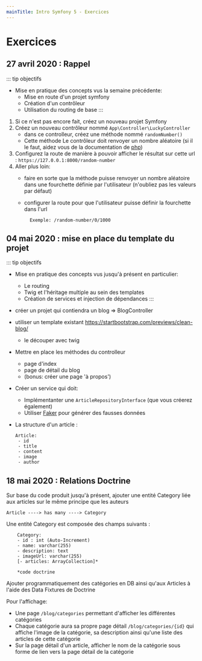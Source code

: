 ```yaml
---
mainTitle: Intro Symfony 5 - Exercices
---
```


# Exercices

## 27 avril 2020 : Rappel

::: tip objectifs 
- Mise en pratique des concepts vus la semaine précédente:
    - Mise en route d'un projet symfony
    - Création d'un contrôleur
    - Utilisation du routing de base 
:::

1. Si ce n'est pas encore fait, créez un nouveau projet Symfony
2. Créez un nouveau contrôleur nommé `App\Controller\LuckyController` 
    * dans ce controlleur, créez une méthode nommé `randomNumber()`
    * Cette méthode Le contrôleur doit renvoyer un nombre aléatoire (si il le faut, aidez vous de la documentation de [php](https://www.php.net/manual/fr/function.rand))
3. Configurez la route de manière à pouvoir afficher le résultat sur cette url : `https://127.0.0.1:8000/random-number`
4. Aller plus loin:
    * faire en sorte que la méthode puisse renvoyer un nombre aléatoire dans une fourchette définie par l'utilisateur (n'oubliez pas les valeurs par défaut)
    * configurer la route pour que l'utilisateur puisse définir la fourchette dans l'url 
    
            Exemple: /random-number/0/1000
            

## 04 mai 2020 : mise en place du template du projet

::: tip objectifs 
- Mise en pratique des concepts vus jusqu'à présent en particulier:
    - Le routing
    - Twig et l'héritage multiple au sein des templates
    - Création de services et injection de dépendances 
:::

- créer un projet qui contiendra un blog => BlogController
- utiliser un template existant https://startbootstrap.com/previews/clean-blog/
    - le découper avec twig
- Mettre en place les méthodes du controlleur 
    - page d'index
    - page de détail du blog
    - (bonus: créer une page 'à propos') 
- Créer un service qui doit: 
    - Implémentanter une `ArticleRepositoryInterface` (que vous créerez également)
    - Utiliser [Faker](https://packagist.org/packages/fzaninotto/faker) pour générer des fausses données
- La structure d'un article : 
   ```
   Article:
    - id
    - title
    - content
    - image
    - author
    ```
  
## 18 mai 2020 : Relations Doctrine

Sur base du code produit jusqu'à présent, ajouter une entité Category liée aux articles sur le même principe que les auteurs

    Article ----> has many ----> Category
    
Une entité Category est composée des champs suivants :
```
    Category:
    - id : int (Auto-Increment)
    - name: varchar(255)
    - description: text
    - imageUrl: varchar(255)
    [- articles: ArrayCollection]*
   
    *code doctrine    
```

Ajouter programmatiquement des catégories en DB ainsi qu'aux Articles à l'aide des Data Fixtures de Doctrine 

Pour l'affichage: 

- Une page `/blog/categories` permettant d'afficher les différentes catégories
- Chaque catégorie aura sa propre page détail `/blog/categories/{id}` qui affiche l'image de la catégorie, sa description 
ainsi qu'une liste des articles de cette catégorie
- Sur la page détail d'un article, afficher le nom de la catégorie sous forme de lien vers la page détail de la catégorie